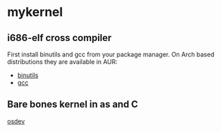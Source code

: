 # mykernel

## i686-elf cross compiler
First install binutils and gcc from your package manager. 
On Arch based distributions they are available in AUR: 
- [binutils](https://aur.archlinux.org/packages/i686-elf-binutils/) 
- [gcc](https://aur.archlinux.org/packages/i686-elf-gcc/) 

## Bare bones kernel in as and C
[osdev](https://wiki.osdev.org/Bare_Bones)
